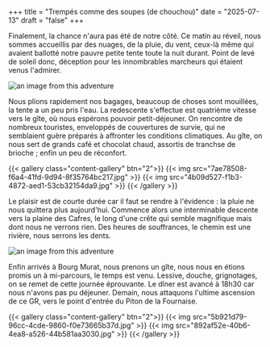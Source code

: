 +++
title = "Trempés comme des soupes (de chouchou)"
date = "2025-07-13"
draft = "false"
+++


Finalement, la chance n'aura pas été de notre côté. 
Ce matin au réveil, nous sommes accueillis par des nuages, de la pluie, du vent, ceux-là même qui avaient ballotté notre pauvre petite tente toute la nuit durant. 
Point de levé de soleil donc, déception pour les innombrables marcheurs qui étaient venus l'admirer.

![an image from this adventure](8effb93e-e47d-4621-bc08-8a6c77cbc355.jpg)

Nous plions rapidement nos bagages, beaucoup de choses sont mouillées, la tente a un peu pris l'eau. La redescente s'effectue est quatrième vitesse vers le gîte, où nous espérons pouvoir petit-déjeuner. On rencontre de nombreux touristes, enveloppés de couvertures de survie, qui ne semblaient guère préparés à affronter les conditions climatiques. 
Au gîte, on nous sert de grands café et chocolat chaud, assortis de tranchse de brioche ; enfin un peu de réconfort.

{{< gallery class="content-gallery" btn="2">}}
{{< img src="7ae78508-f6a4-41fd-9d94-8f35764bc217.jpg" >}}
{{< img src="4b09d527-f1b3-4872-aed1-53cb32154da9.jpg" >}}
{{< /gallery >}}


Le plaisir est de courte durée car il faut se rendre à l'évidence : la pluie ne nous quittera plus aujourd'hui.
Commence alors une interminable descente vers la plaine des Cafres, le long d'une crête qui semble magnifique mais dont nous ne verrons rien.
Des heures de souffrances, le chemin est une rivière, nous serrons les dents.

![an image from this adventure](e44379a6-5085-4597-9503-9de3dfaedac4.jpg)

Enfin arrivés à Bourg Murat, nous prenons un gîte, nous nous en étions promis un à mi-parcours, le temps est venu. Lessive, douche, grignotages, on se remet de cette journée éprouvante. Le dîner est avancé à 18h30 car nous n'avons pas pu déjeuner.
Demain, nous attaquons l'ultime ascension de ce GR, vers le point d'entrée du Piton de la Fournaise.

{{< gallery class="content-gallery" btn="2">}}
{{< img src="5b921d79-96cc-4cde-9860-f0e73665b37d.jpg" >}}
{{< img src="892af52e-40b6-4ea8-a526-44b581aa3030.jpg" >}}
{{< /gallery >}}


